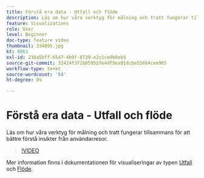 ```yaml
---
title: Förstå era data - Utfall och flöde
description: Läs om hur våra verktyg för målning och tratt fungerar tillsammans för att bättre förstå insikter från användarresor.
feature: Visualizations
role: User
level: Beginner
doc-type: feature video
thumbnail: 334095.jpg
kt: 8061
exl-id: 238a5bff-6547-4b9f-8739-e2c1ce0b8eb9
source-git-commit: 32424f3f2b05952fe4df9ea91dcbe51684cee905
workflow-type: tm+mt
source-wordcount: '54'
ht-degree: 0%

---
```


# Förstå era data - Utfall och flöde

Läs om hur våra verktyg för målning och tratt fungerar tillsammans för att bättre förstå insikter från användarresor.

>[!VIDEO](https://video.tv.adobe.com/v/334095/?quality=12&learn=on)

Mer information finns i dokumentationen för visualiseringar av typen [Utfall](https://experienceleague.adobe.com/docs/analytics/analyze/analysis-workspace/visualizations/fallout/fallout-flow.html?lang=en) och [Flöde](https://experienceleague.adobe.com/docs/analytics/analyze/analysis-workspace/visualizations/flow/flow.html?lang=en).
